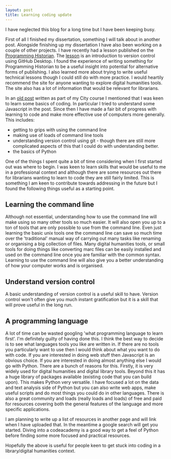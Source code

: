 ```yaml
---
layout: post
title: Learning coding update
---
```


I have neglected this blog for a long time but I have been keeping busy. 

First of all I finished my dissertation, something I will talk about in another post. Alongside finishing up my dissertation I have also been working on a couple of other projects. I have recently had a lesson published on the [Programming Historian](http://programminghistorian.org/). The [lesson](http://programminghistorian.org/lessons/getting-started-with-github-desktop) is an introduction to version control using GitHub Desktop. I found the experience of writing something for Programming Historian to be a useful insight into potential for alternative forms of publishing. I also learned more about trying to write useful technical lessons though I could still do with more practice. I would heartily recommend the site for anyone wanting to explore digital humanities tools. The site also has a lot of information that would be relevant for librarians.

In an [old post](https://dvanstriendita14.wordpress.com/2014/10/31/part-2-the-nuts-and-bolts-i-think/) written as part of my City course I mentioned that I was keen to learn some basics of coding. In particular I tried to understand some Javascript in the post. Since then I have made a fair bit of progress with learning to code and make more effective use of computers more generally.
This includes:

* getting to grips with using the command line
* making use of loads of command line tools
* understanding version control using git - though there are still more complicated aspects of this that I could do with understanding better. 
* the basics of Python 

One of the things I spent quite a bit of time considering when I first started out was where to begin. I was keen to learn skills that would be useful to me in a professional context and although there are some resources out there for librarians wanting to learn to code they are still fairly limited. This is something I am keen to contribute towards addressing in the future but I found the following things useful as a starting point. 

## Learning the command line

Although not essential, understanding how to use the command line will make using so many other tools so much easier. It will also open you up to a ton of tools that are only possible to use from the command line. Even just learning the basic unix tools one the command line can save so much time over the 'traditional' manual way of carrying out many tasks like renaming or organising a big collection of files. Many digital humanities tools, or small tools for doing things like converting marc files can be easily installed and used on the command line once you are familiar with the common syntax. Learning to use the command line will also give you a better understanding of how your computer works and is organised. 

## Understand version control 

A basic understanding of version control is a useful skill to have. Version control won't often give you much instant gratification but it is a skill that will prove useful in the long run. 

## A programming language 

A lot of time can be wasted googling 'what programming language to learn first'. I'm definitely guilty of having done this. I think the best way to decide is to see what languages tools you like are written in. If there are no tools you particularly want to use then I would think about what you want to do with code. If you are interested in doing web stuff then Javascript is an obvious choice. If you are interested in doing almost anything else I would go with Python. There are a bunch of reasons for this. Firstly, it is very widely used for digital humanities and digital library tools. Beyond this it has a huge library of packages available (existing code that you can build upon). This makes Python very versatile. I have focused a lot on the data and text analysis side of Python but you can also write web apps, make useful scripts and do most things you could do in other languages. There is also a great community and loads (really loads and loads) of free and paid for resources covering both the general features of the language and more specific applications. 

I am planning to write up a list of resources in another page and will link when I have uploaded that. In the meantime a google search will get you started. Diving into a codeacademy is a good way to get a feel of Python before finding some more focused and practical resources.

Hopefully the above is useful for people keen to get stuck into coding in a library/digital humanities context. 
